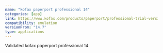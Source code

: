 ```yaml
---
name: "kofax paperport professional 14"
categories: [app]
link: https://www.kofax.com/products/paperport/professional-trial-version
compatibility: emulation
versionFrom: "14.7"
type: applications
---
```


Validated kofax paperport professional 14
